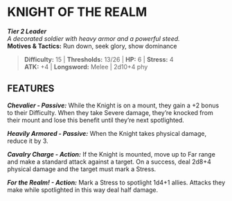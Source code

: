 # KNIGHT OF THE REALM

***Tier 2 Leader***  
*A decorated soldier with heavy armor and a powerful steed.*  
**Motives & Tactics:** Run down, seek glory, show dominance

> **Difficulty:** 15 | **Thresholds:** 13/26 | **HP:** 6 | **Stress:** 4  
> **ATK:** +4 | **Longsword:** Melee | 2d10+4 phy  

## FEATURES

***Chevalier - Passive:*** While the Knight is on a mount, they gain a +2 bonus to their Difficulty. When they take Severe damage, they’re knocked from their mount and lose this benefit until they’re next spotlighted.

***Heavily Armored - Passive:*** When the Knight takes physical damage, reduce it by 3.

***Cavalry Charge - Action:*** If the Knight is mounted, move up to Far range and make a standard attack against a target. On a success, deal 2d8+4 physical damage and the target must mark a Stress.

***For the Realm! - Action:*** Mark a Stress to spotlight 1d4+1 allies. Attacks they make while spotlighted in this way deal half damage.

